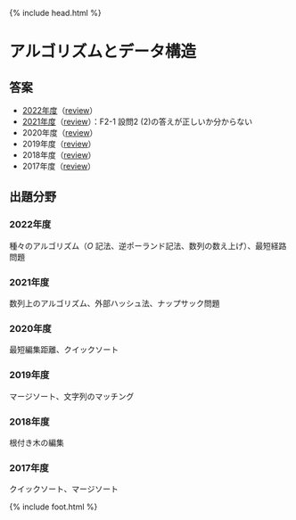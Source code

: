 {% include head.html %}

# アルゴリズムとデータ構造

## 答案
- [2022年度](https://acrobat.adobe.com/link/track?uri=urn:aaid:scds:US:601e9516-d2fb-433c-b7ae-d70bd150647b)（[review](review2022.md)）
- [2021年度](https://acrobat.adobe.com/link/track?uri=urn:aaid:scds:US:df7f679f-7360-49dd-af96-2f0f9b5b329f)（[review](review2021.md)）：F2-1 設問2 (2)の答えが正しいか分からない
- 2020年度（[review](review2020.md)）
- 2019年度（[review](review2019.md)）
- 2018年度（[review](review2018.md)）
- 2017年度（[review](review2017.md)）

## 出題分野
### 2022年度
種々のアルゴリズム（$O$ 記法、逆ポーランド記法、数列の数え上げ）、最短経路問題

### 2021年度
数列上のアルゴリズム、外部ハッシュ法、ナップサック問題

### 2020年度
最短編集距離、クイックソート

### 2019年度
マージソート、文字列のマッチング

### 2018年度
根付き木の編集

### 2017年度
クイックソート、マージソート

{% include foot.html %}